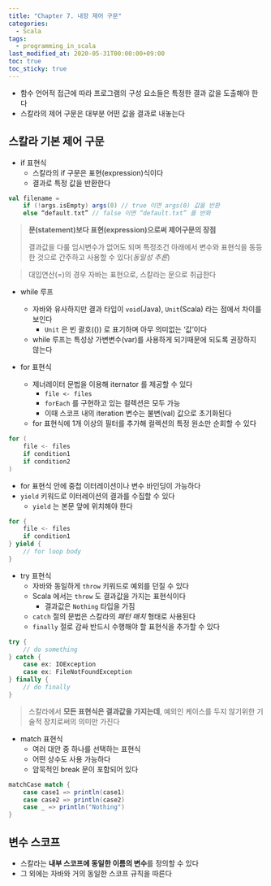 ```yaml
---
title: "Chapter 7. 내장 제어 구문"
categories:
  - Scala
tags:
  - programming_in_scala
last_modified_at: 2020-05-31T00:00:00+09:00
toc: true
toc_sticky: true
---
```

* 함수 언어적 접근에 따라 프로그램의 구성 요소들은 특정한 결과 값을 도출해야 한다
* 스칼라의 제어 구문은 대부분 어떤 값을 결과로 내놓는다

## 스칼라 기본 제어 구문
* if 표현식
	* 스칼라의 if 구문은 표현(expression)식이다
	* 결과로 특정 값을 반환한다
	
```scala
val filename = 
	if (!args.isEmpty) args(0) // true 이면 args(0) 값을 반환
	else “default.txt” // false 이면 “default.txt” 를 반화
```

> **문(statement)보다 표현(expression)으로써 제어구문의 장점**
>
> 결과값을 다룰 임시변수가 없어도 되며 특정조건 아래에서 변수와 표현식을 동등한 것으로 간주하고 사용할 수 있다(*동일성 추론*)

> 대입연산(=)의 경우 자바는 표현으로, 스칼라는 문으로 취급한다

* while 루프
	* 자바와 유사하지만 결과 타입이 `void`(Java), `Unit`(Scala) 라는 점에서 차이를 보인다
		* `Unit` 은 빈 괄호(()) 로 표기하며 아무 의미없는 ‘값’이다
	* while 루프는 특성상 가변변수(var)를 사용하게 되기때문에 되도록 권장하지 않는다

* for 표현식
	* 제너레이터 문법을 이용해 iternator 를 제공할 수 있다
		* `file <- files`
		* `forEach` 를 구현하고 있는 컬렉션은 모두 가능
		* 이때 스코프 내의 iteration 변수는 불변(val) 값으로 초기화된다
	* for 표현식에 1개 이상의 필터를 추가해 컬렉션의 특정 원소만 순회할 수 있다
	
```scala
for (
	file <- files
	if condition1
	if condition2
) 
```
* for 표현식 안에 중첩 이터레이션이나 변수 바인딩이 가능하다
* `yield` 키워드로 이터레이션의 결과를 수집할 수 있다
    * `yield` 는 본문 앞에 위치해야 한다
		
```scala
for {
	file <- files
	if condition1
} yield {
	// for loop body
}
```
* try 표현식
	* 자바와 동일하게 `throw` 키워드로 예외를 던질 수 있다
	* Scala 에서는 `throw` 도 결과값을 가지는 표현식이다
		* 결과값은 `Nothing` 타입을 가짐
	* `catch` 절의 문법은 스칼라의 *패턴 매치* 형태로 사용된다
	* `finally` 절로 감싸 반드시 수행해야 할 표현식을 추가할 수 있다
	
```scala
try {
	// do something
} catch {
	case ex: IOException
	case ex: FileNotFoundException
} finally {
    // do finally
}
```

> 스칼라에서 **모든 표현식은 결과값을 가지는데**, 예외인 케이스를 두지 않기위한 기술적 장치로써의 의미만 가진다

* match 표현식
	* 여러 대안 중 하나를 선택하는 표현식
	* 어떤 상수도 사용 가능하다
	* 암묵적인 break 문이 포함되어 있다
	
```scala
matchCase match {
	case case1 => println(case1)
	case case2 => println(case2)
	case _ => println("Nothing")
}
```

## 변수 스코프
* 스칼라는 **내부 스코프에 동일한 이름의 변수**를 정의할 수 있다
* 그 외에는 자바와 거의 동일한 스코프 규칙을 따른다
